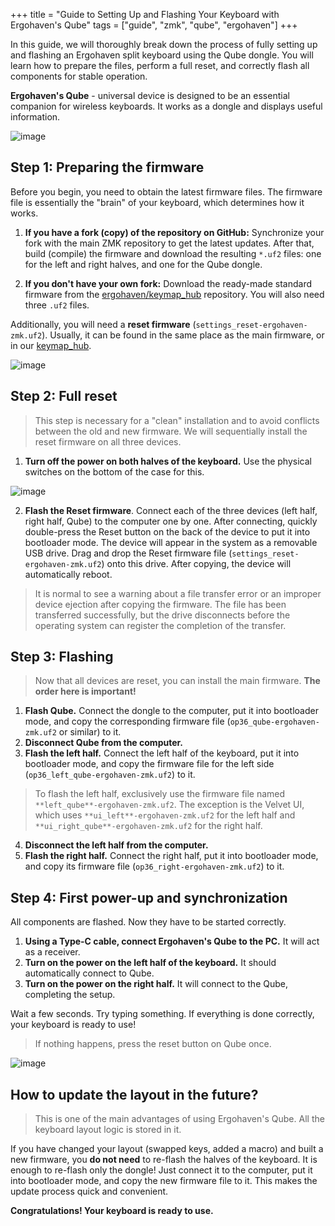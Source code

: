 +++
title = "Guide to Setting Up and Flashing Your Keyboard with Ergohaven's Qube"
tags = ["guide", "zmk", "qube", "ergohaven"]
+++

In this guide, we will thoroughly break down the process of fully setting up and flashing an Ergohaven split keyboard using the Qube dongle. You will learn how to prepare the files, perform a full reset, and correctly flash all components for stable operation.

**Ergohaven's Qube** - universal device is designed to be an essential companion for wireless keyboards. It works as a dongle and displays useful information.

![image](/images/qube/qubes.png)

## Step 1: Preparing the firmware

Before you begin, you need to obtain the latest firmware files. The firmware file is essentially the "brain" of your keyboard, which determines how it works.

1. **If you have a fork (copy) of the repository on GitHub:** Synchronize your fork with the main ZMK repository to get the latest updates. After that, build (compile) the firmware and download the resulting `*.uf2` files: one for the left and right halves, and one for the Qube dongle.

2. **If you don't have your own fork:** Download the ready-made standard firmware from the <a href="https://github.com/ergohaven/keymap_hub" target="_blank">ergohaven/keymap_hub</a> repository. You will also need three `.uf2` files.

Additionally, you will need a **reset firmware** (`settings_reset-ergohaven-zmk.uf2`). Usually, it can be found in the same place as the main firmware, or in our <a href="https://github.com/ergohaven/keymap_hub" target="_blank">keymap_hub</a>.

![image](/images/qube/keymap_hub.png)

## Step 2: Full reset

> This step is necessary for a "clean" installation and to avoid conflicts between the old and new firmware. We will sequentially install the reset firmware on all three devices.

1. **Turn off the power on both halves of the keyboard.** Use the physical switches on the bottom of the case for this.

![image](/images/qube/buttons.png)

2. **Flash the Reset firmware**. Connect each of the three devices (left half, right half, Qube) to the computer one by one. After connecting, quickly double-press the Reset button on the back of the device to put it into bootloader mode. The device will appear in the system as a removable USB drive. Drag and drop the Reset firmware file (`settings_reset-ergohaven-zmk.uf2`) onto this drive. After copying, the device will automatically reboot.

> It is normal to see a warning about a file transfer error or an improper device ejection after copying the firmware. The file has been transferred successfully, but the drive disconnects before the operating system can register the completion of the transfer. 

## Step 3: Flashing

> Now that all devices are reset, you can install the main firmware. **The order here is important!**

1. **Flash Qube.** Connect the dongle to the computer, put it into bootloader mode, and copy the corresponding firmware file (`op36_qube-ergohaven-zmk.uf2` or similar) to it.
2. **Disconnect Qube from the computer.**
3. **Flash the left half.** Connect the left half of the keyboard, put it into bootloader mode, and copy the firmware file for the left side (`op36_left_qube-ergohaven-zmk.uf2`) to it.
> To flash the left half, exclusively use the firmware file named `**left_qube**-ergohaven-zmk.uf2`. The exception is the Velvet UI, which uses `**ui_left**-ergohaven-zmk.uf2` for the left half and `**ui_right_qube**-ergohaven-zmk.uf2` for the right half.
4. **Disconnect the left half from the computer.**
5. **Flash the right half.** Connect the right half, put it into bootloader mode, and copy its firmware file (`op36_right-ergohaven-zmk.uf2`) to it.

## Step 4: First power-up and synchronization

All components are flashed. Now they have to be started correctly.

1. **Using a Type-C cable, connect Ergohaven's Qube to the PC.** It will act as a receiver.
2. **Turn on the power on the left half of the keyboard.** It should automatically connect to Qube.
3. **Turn on the power on the right half.** It will connect to the Qube, completing the setup.

Wait a few seconds. Try typing something. If everything is done correctly, your keyboard is ready to use!
> If nothing happens, press the reset button on Qube once.

![image](/images/qube/op36_qube.png)

## How to update the layout in the future?

> This is one of the main advantages of using Ergohaven's Qube. All the keyboard layout logic is stored in it.

If you have changed your layout (swapped keys, added a macro) and built a new firmware, you **do not need** to re-flash the halves of the keyboard.
It is enough to re-flash only the dongle! Just connect it to the computer, put it into bootloader mode, and copy the new firmware file to it. This makes the update process quick and convenient.

**Congratulations! Your keyboard is ready to use.**

